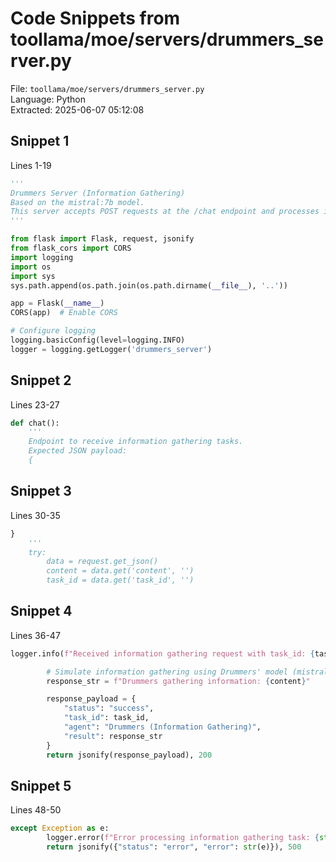 # Code Snippets from toollama/moe/servers/drummers_server.py

File: `toollama/moe/servers/drummers_server.py`  
Language: Python  
Extracted: 2025-06-07 05:12:08  

## Snippet 1
Lines 1-19

```Python
'''
Drummers Server (Information Gathering)
Based on the mistral:7b model.
This server accepts POST requests at the /chat endpoint and processes information gathering tasks.
'''

from flask import Flask, request, jsonify
from flask_cors import CORS
import logging
import os
import sys
sys.path.append(os.path.join(os.path.dirname(__file__), '..'))

app = Flask(__name__)
CORS(app)  # Enable CORS

# Configure logging
logging.basicConfig(level=logging.INFO)
logger = logging.getLogger('drummers_server')
```

## Snippet 2
Lines 23-27

```Python
def chat():
    '''
    Endpoint to receive information gathering tasks.
    Expected JSON payload:
    {
```

## Snippet 3
Lines 30-35

```Python
}
    '''
    try:
        data = request.get_json()
        content = data.get('content', '')
        task_id = data.get('task_id', '')
```

## Snippet 4
Lines 36-47

```Python
logger.info(f"Received information gathering request with task_id: {task_id} and content: {content}")

        # Simulate information gathering using Drummers' model (mistral:7b)
        response_str = f"Drummers gathering information: {content}"

        response_payload = {
            "status": "success",
            "task_id": task_id,
            "agent": "Drummers (Information Gathering)",
            "result": response_str
        }
        return jsonify(response_payload), 200
```

## Snippet 5
Lines 48-50

```Python
except Exception as e:
        logger.error(f"Error processing information gathering task: {str(e)}")
        return jsonify({"status": "error", "error": str(e)}), 500
```

